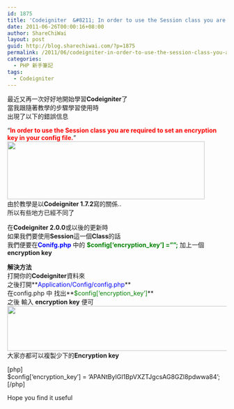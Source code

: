 ```yaml
---
id: 1875
title: 'Codeigniter  &#8211; In order to use the Session class you are required to set an encryption key in your config file.'
date: 2011-06-26T00:00:16+08:00
author: ShareChiWai
layout: post
guid: http://blog.sharechiwai.com/?p=1875
permalink: /2011/06/codeigniter-in-order-to-use-the-session-class-you-are-required-to-set-an-encryption-key-in-your-config-file/
categories:
  - PHP 新手筆記
tags:
  - Codeigniter
---
```

最近又再一次好好地開始學習**Codeigniter**了  
當我跟隨著教學的步驟學習使用時  
出現了以下的錯誤信息

&#8220;<span style="color: #ff0000;"><strong>In order to use the Session class you are required to set an encryption key in your config file.</strong></span>&#8221;  
<img src="https://i2.wp.com/api.photoshop.com/v1.0/accounts/aa9037104a014abbb11ad4bd58324b91/assets/f72d15b73b7241f3a354e55f2130c19b/renditions/fullsize.jpg?resize=453%2C133" alt="" width="453" height="133" data-recalc-dims="1" />  
由於教學是以**Codeigniter 1.7.2**寫的關係..  
所以有些地方已經不同了

在**Codeigniter 2.0.0**或以後的更新時  
如果我們要使用**Session**這一個**Class**的話  
我們便要在<span style="color: #0000ff;"><strong>Conifg.php</strong></span> 中的 **<span style="color: #008000;">$config[&#8216;encryption_key&#8217;] =&#8221;&#8221;;</span>** 加上一個**encryption key**

**解決方法**  
打開你的**Codeigniter**資料來  
之後打開**<span style="color: #0000ff;">Application/Config/config.php</span>**  
在config.php 中 找出**<span style="color: #008000;">$config[&#8216;encryption_key&#8217;]</span>**  
之後 輸入 **encryption key** 便可  
<img src="https://i0.wp.com/api.photoshop.com/v1.0/accounts/aa9037104a014abbb11ad4bd58324b91/assets/9b9b3af423ab4dc5a8d882106a072111/renditions/fullsize.jpg?resize=625%2C103" alt="" width="625" height="103" data-recalc-dims="1" />  
大家亦都可以複製少下的**Encryption key**

[php]  
$config[&#8216;encryption_key&#8217;] = &#8216;APANtByIGI1BpVXZTJgcsAG8GZl8pdwwa84&#8217;;  
[/php]

Hope you find it useful